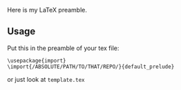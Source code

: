Here is my LaTeX preamble.

## Usage
Put this in the preamble of your tex file: 
```
\usepackage{import}
\import{/ABSOLUTE/PATH/TO/THAT/REPO/}{default_prelude}
```

or just look at `template.tex`


